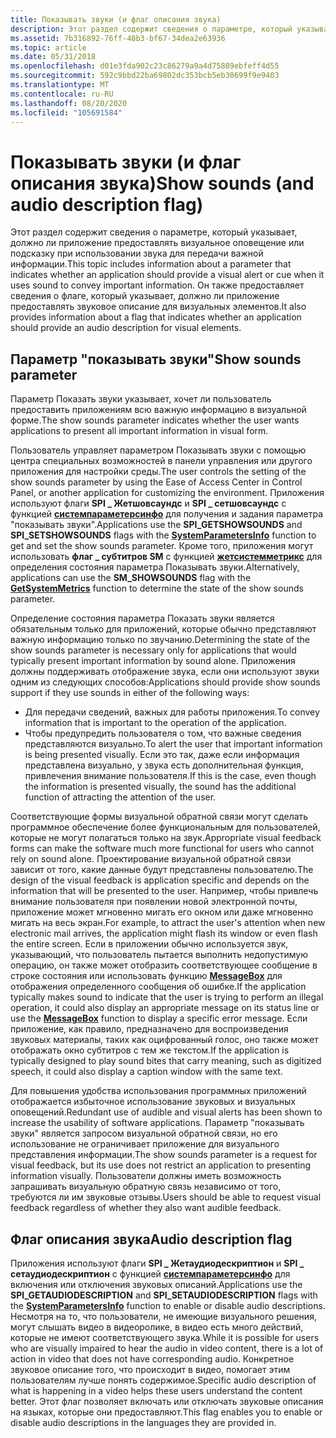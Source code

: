 ```yaml
---
title: Показывать звуки (и флаг описания звука)
description: Этот раздел содержит сведения о параметре, который указывает, должно ли приложение предоставлять визуальное оповещение или подсказку при использовании звука для передачи важной информации.
ms.assetid: 7b316892-76ff-48b3-bf67-34dea2e63936
ms.topic: article
ms.date: 05/31/2018
ms.openlocfilehash: d01e3fda902c23c86279a9a4d75889ebfeff4d55
ms.sourcegitcommit: 592c9bbd22ba69802dc353bcb5eb30699f9e9403
ms.translationtype: MT
ms.contentlocale: ru-RU
ms.lasthandoff: 08/20/2020
ms.locfileid: "105691584"
---
```

# <a name="show-sounds-and-audio-description-flag"></a><span data-ttu-id="7152d-103">Показывать звуки (и флаг описания звука)</span><span class="sxs-lookup"><span data-stu-id="7152d-103">Show sounds (and audio description flag)</span></span>

<span data-ttu-id="7152d-104">Этот раздел содержит сведения о параметре, который указывает, должно ли приложение предоставлять визуальное оповещение или подсказку при использовании звука для передачи важной информации.</span><span class="sxs-lookup"><span data-stu-id="7152d-104">This topic includes information about a parameter that indicates whether an application should provide a visual alert or cue when it uses sound to convey important information.</span></span> <span data-ttu-id="7152d-105">Он также предоставляет сведения о флаге, который указывает, должно ли приложение предоставлять звуковое описание для визуальных элементов.</span><span class="sxs-lookup"><span data-stu-id="7152d-105">It also provides information about a flag that indicates whether an application should provide an audio description for visual elements.</span></span>

## <a name="show-sounds-parameter"></a><span data-ttu-id="7152d-106">Параметр "показывать звуки"</span><span class="sxs-lookup"><span data-stu-id="7152d-106">Show sounds parameter</span></span>

<span data-ttu-id="7152d-107">Параметр Показать звуки указывает, хочет ли пользователь предоставить приложениям всю важную информацию в визуальной форме.</span><span class="sxs-lookup"><span data-stu-id="7152d-107">The show sounds parameter indicates whether the user wants applications to present all important information in visual form.</span></span>

<span data-ttu-id="7152d-108">Пользователь управляет параметром Показывать звуки с помощью центра специальных возможностей в панели управления или другого приложения для настройки среды.</span><span class="sxs-lookup"><span data-stu-id="7152d-108">The user controls the setting of the show sounds parameter by using the Ease of Access Center in Control Panel, or another application for customizing the environment.</span></span> <span data-ttu-id="7152d-109">Приложения используют флаги **SPI \_ Жетшовсаундс** и **SPI \_ сетшовсаундс** с функцией [**системпараметерсинфо**](/windows/desktop/api/winuser/nf-winuser-systemparametersinfoa) для получения и задания параметра "показывать звуки".</span><span class="sxs-lookup"><span data-stu-id="7152d-109">Applications use the **SPI\_GETSHOWSOUNDS** and **SPI\_SETSHOWSOUNDS** flags with the [**SystemParametersInfo**](/windows/desktop/api/winuser/nf-winuser-systemparametersinfoa) function to get and set the show sounds parameter.</span></span> <span data-ttu-id="7152d-110">Кроме того, приложения могут использовать **флаг \_ субтитров SM** с функцией [**жетсистемметрикс**](/windows/desktop/api/winuser/nf-winuser-getsystemmetrics) для определения состояния параметра Показывать звуки.</span><span class="sxs-lookup"><span data-stu-id="7152d-110">Alternatively, applications can use the **SM\_SHOWSOUNDS** flag with the [**GetSystemMetrics**](/windows/desktop/api/winuser/nf-winuser-getsystemmetrics) function to determine the state of the show sounds parameter.</span></span>

<span data-ttu-id="7152d-111">Определение состояния параметра Показать звуки является обязательным только для приложений, которые обычно представляют важную информацию только по звучанию.</span><span class="sxs-lookup"><span data-stu-id="7152d-111">Determining the state of the show sounds parameter is necessary only for applications that would typically present important information by sound alone.</span></span> <span data-ttu-id="7152d-112">Приложения должны поддерживать отображение звука, если они используют звуки одним из следующих способов:</span><span class="sxs-lookup"><span data-stu-id="7152d-112">Applications should provide show sounds support if they use sounds in either of the following ways:</span></span>

-   <span data-ttu-id="7152d-113">Для передачи сведений, важных для работы приложения.</span><span class="sxs-lookup"><span data-stu-id="7152d-113">To convey information that is important to the operation of the application.</span></span>
-   <span data-ttu-id="7152d-114">Чтобы предупредить пользователя о том, что важные сведения представляются визуально.</span><span class="sxs-lookup"><span data-stu-id="7152d-114">To alert the user that important information is being presented visually.</span></span> <span data-ttu-id="7152d-115">Если это так, даже если информация представлена визуально, у звука есть дополнительная функция, привлечения внимание пользователя.</span><span class="sxs-lookup"><span data-stu-id="7152d-115">If this is the case, even though the information is presented visually, the sound has the additional function of attracting the attention of the user.</span></span>

<span data-ttu-id="7152d-116">Соответствующие формы визуальной обратной связи могут сделать программное обеспечение более функциональным для пользователей, которые не могут полагаться только на звук.</span><span class="sxs-lookup"><span data-stu-id="7152d-116">Appropriate visual feedback forms can make the software much more functional for users who cannot rely on sound alone.</span></span> <span data-ttu-id="7152d-117">Проектирование визуальной обратной связи зависит от того, какие данные будут представлены пользователю.</span><span class="sxs-lookup"><span data-stu-id="7152d-117">The design of the visual feedback is application specific and depends on the information that will be presented to the user.</span></span> <span data-ttu-id="7152d-118">Например, чтобы привлечь внимание пользователя при появлении новой электронной почты, приложение может мгновенно мигать его окном или даже мгновенно мигать на весь экран.</span><span class="sxs-lookup"><span data-stu-id="7152d-118">For example, to attract the user's attention when new electronic mail arrives, the application might flash its window or even flash the entire screen.</span></span> <span data-ttu-id="7152d-119">Если в приложении обычно используется звук, указывающий, что пользователь пытается выполнить недопустимую операцию, он также может отобразить соответствующее сообщение в строке состояния или использовать функцию [**MessageBox**](/windows/desktop/api/winuser/nf-winuser-messagebox) для отображения определенного сообщения об ошибке.</span><span class="sxs-lookup"><span data-stu-id="7152d-119">If the application typically makes sound to indicate that the user is trying to perform an illegal operation, it could also display an appropriate message on its status line or use the [**MessageBox**](/windows/desktop/api/winuser/nf-winuser-messagebox) function to display a specific error message.</span></span> <span data-ttu-id="7152d-120">Если приложение, как правило, предназначено для воспроизведения звуковых материалы, таких как оцифрованный голос, оно также может отображать окно субтитров с тем же текстом.</span><span class="sxs-lookup"><span data-stu-id="7152d-120">If the application is typically designed to play sound bites that carry meaning, such as digitized speech, it could also display a caption window with the same text.</span></span>

<span data-ttu-id="7152d-121">Для повышения удобства использования программных приложений отображается избыточное использование звуковых и визуальных оповещений.</span><span class="sxs-lookup"><span data-stu-id="7152d-121">Redundant use of audible and visual alerts has been shown to increase the usability of software applications.</span></span> <span data-ttu-id="7152d-122">Параметр "показывать звуки" является запросом визуальной обратной связи, но его использование не ограничивает приложение для визуального представления информации.</span><span class="sxs-lookup"><span data-stu-id="7152d-122">The show sounds parameter is a request for visual feedback, but its use does not restrict an application to presenting information visually.</span></span> <span data-ttu-id="7152d-123">Пользователи должны иметь возможность запрашивать визуальную обратную связь независимо от того, требуются ли им звуковые отзывы.</span><span class="sxs-lookup"><span data-stu-id="7152d-123">Users should be able to request visual feedback regardless of whether they also want audible feedback.</span></span>

## <a name="audio-description-flag"></a><span data-ttu-id="7152d-124">Флаг описания звука</span><span class="sxs-lookup"><span data-stu-id="7152d-124">Audio description flag</span></span>

<span data-ttu-id="7152d-125">Приложения используют флаги **SPI \_ Жетаудиодескриптион** и **SPI \_ сетаудиодескриптион** с функцией [**системпараметерсинфо**](/windows/desktop/api/winuser/nf-winuser-systemparametersinfoa) для включения или отключения звуковых описаний.</span><span class="sxs-lookup"><span data-stu-id="7152d-125">Applications use the **SPI\_GETAUDIODESCRIPTION** and **SPI\_SETAUDIODESCRIPTION** flags with the [**SystemParametersInfo**](/windows/desktop/api/winuser/nf-winuser-systemparametersinfoa) function to enable or disable audio descriptions.</span></span> <span data-ttu-id="7152d-126">Несмотря на то, что пользователи, не имеющие визуального решения, могут слышать видео в видеоролике, в видео есть много действий, которые не имеют соответствующего звука.</span><span class="sxs-lookup"><span data-stu-id="7152d-126">While it is possible for users who are visually impaired to hear the audio in video content, there is a lot of action in video that does not have corresponding audio.</span></span> <span data-ttu-id="7152d-127">Конкретное звуковое описание того, что происходит в видео, помогает этим пользователям лучше понять содержимое.</span><span class="sxs-lookup"><span data-stu-id="7152d-127">Specific audio description of what is happening in a video helps these users understand the content better.</span></span> <span data-ttu-id="7152d-128">Этот флаг позволяет включать или отключать звуковые описания на языках, которые они предоставляют.</span><span class="sxs-lookup"><span data-stu-id="7152d-128">This flag enables you to enable or disable audio descriptions in the languages they are provided in.</span></span>

 

 